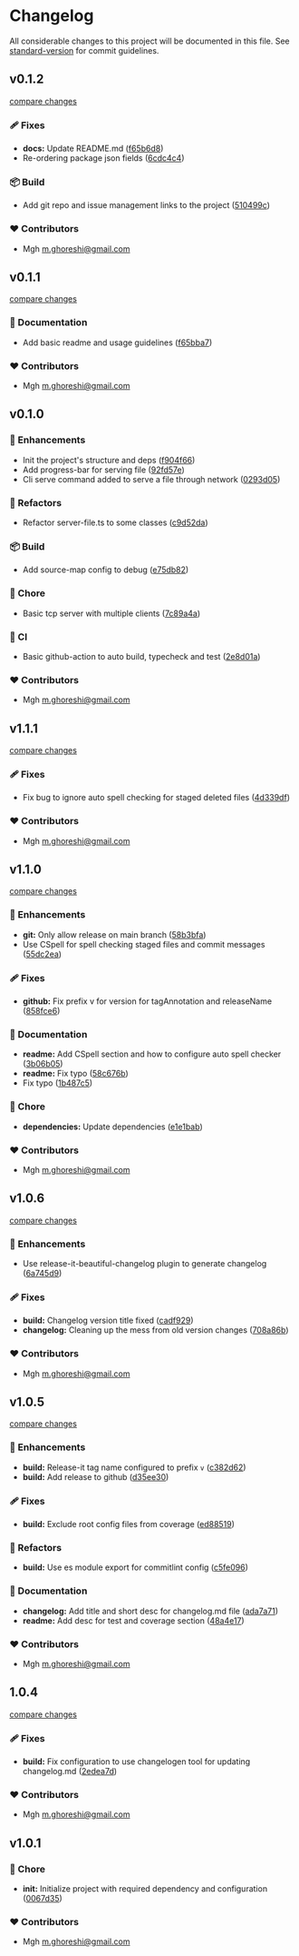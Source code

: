 
# Changelog

All considerable changes to this project will be documented in this file. See [standard-version](https://github.com/conventional-changelog/standard-version) for commit guidelines.

## v0.1.2

[compare changes](https://github.com/mohammadGh/filenet/compare/v0.1.1...v0.1.2)

### 🩹 Fixes

- **docs:** Update README.md ([f65b6d8](https://github.com/mohammadGh/filenet/commit/f65b6d8))
- Re-ordering package json fields ([6cdc4c4](https://github.com/mohammadGh/filenet/commit/6cdc4c4))

### 📦 Build

- Add git repo and issue management links to the project ([510499c](https://github.com/mohammadGh/filenet/commit/510499c))

### ❤️ Contributors

- Mgh <m.ghoreshi@gmail.com>

## v0.1.1

[compare changes](https://github.com/mohammadGh/filenet/compare/v0.1.0...v0.1.1)

### 📖 Documentation

- Add basic readme and usage guidelines ([f65bba7](https://github.com/mohammadGh/filenet/commit/f65bba7))

### ❤️ Contributors

- Mgh <m.ghoreshi@gmail.com>

## v0.1.0


### 🚀 Enhancements

- Init the project's structure and deps ([f904f66](https://github.com/mohammadGh/filenet/commit/f904f66))
- Add progress-bar for serving file ([92fd57e](https://github.com/mohammadGh/filenet/commit/92fd57e))
- Cli serve command added to serve a file through network ([0293d05](https://github.com/mohammadGh/filenet/commit/0293d05))

### 💅 Refactors

- Refactor server-file.ts to some classes ([c9d52da](https://github.com/mohammadGh/filenet/commit/c9d52da))

### 📦 Build

- Add source-map config to debug ([e75db82](https://github.com/mohammadGh/filenet/commit/e75db82))

### 🏡 Chore

- Basic tcp server with multiple clients ([7c89a4a](https://github.com/mohammadGh/filenet/commit/7c89a4a))

### 🤖 CI

- Basic github-action to auto build, typecheck and test ([2e8d01a](https://github.com/mohammadGh/filenet/commit/2e8d01a))

### ❤️ Contributors

- Mgh <m.ghoreshi@gmail.com>

## v1.1.1

[compare changes](https://github.com/mohammadGh/my-typescript-library-starter/compare/v1.1.0...v1.1.1)

### 🩹 Fixes

- Fix bug to ignore auto spell checking for staged deleted files ([4d339df](https://github.com/mohammadGh/my-typescript-library-starter/commit/4d339df))

### ❤️ Contributors

- Mgh <m.ghoreshi@gmail.com>

## v1.1.0

[compare changes](https://github.com/mohammadGh/my-typescript-library-starter/compare/v1.0.6...v1.1.0)

### 🚀 Enhancements

- **git:** Only allow release on main branch ([58b3bfa](https://github.com/mohammadGh/my-typescript-library-starter/commit/58b3bfa))
- Use CSpell for spell checking staged files and commit messages ([55dc2ea](https://github.com/mohammadGh/my-typescript-library-starter/commit/55dc2ea))

### 🩹 Fixes

- **github:** Fix prefix v for version for tagAnnotation and releaseName ([858fce6](https://github.com/mohammadGh/my-typescript-library-starter/commit/858fce6))

### 📖 Documentation

- **readme:** Add CSpell section and how to configure auto spell checker ([3b06b05](https://github.com/mohammadGh/my-typescript-library-starter/commit/3b06b05))
- **readme:** Fix typo ([58c676b](https://github.com/mohammadGh/my-typescript-library-starter/commit/58c676b))
- Fix typo ([1b487c5](https://github.com/mohammadGh/my-typescript-library-starter/commit/1b487c5))

### 🏡 Chore

- **dependencies:** Update dependencies ([e1e1bab](https://github.com/mohammadGh/my-typescript-library-starter/commit/e1e1bab))

### ❤️ Contributors

- Mgh <m.ghoreshi@gmail.com>

## v1.0.6

[compare changes](https://github.com/mohammadGh/my-typescript-library-starter/compare/v1.0.5...v1.0.6)

### 🚀 Enhancements

- Use release-it-beautiful-changelog plugin to generate changelog ([6a745d9](https://github.com/mohammadGh/my-typescript-library-starter/commit/6a745d9))

### 🩹 Fixes

- **build:** Changelog version title fixed ([cadf929](https://github.com/mohammadGh/my-typescript-library-starter/commit/cadf929))
- **changelog:** Cleaning up the mess from old version changes ([708a86b](https://github.com/mohammadGh/my-typescript-library-starter/commit/708a86b))

### ❤️ Contributors

- Mgh <m.ghoreshi@gmail.com>

## v1.0.5

[compare changes](https://github.com/mohammadGh/my-typescript-library-starter/compare/1.0.4...v1.0.5)

### 🚀 Enhancements

- **build:** Release-it tag name configured to prefix `v` ([c382d62](https://github.com/mohammadGh/my-typescript-library-starter/commit/c382d62))
- **build:** Add release to github ([d35ee30](https://github.com/mohammadGh/my-typescript-library-starter/commit/d35ee30))

### 🩹 Fixes

- **build:** Exclude root config files from coverage ([ed88519](https://github.com/mohammadGh/my-typescript-library-starter/commit/ed88519))

### 💅 Refactors

- **build:** Use es module export for commitlint config ([c5fe096](https://github.com/mohammadGh/my-typescript-library-starter/commit/c5fe096))

### 📖 Documentation

- **changelog:** Add title and short desc for changelog.md file ([ada7a71](https://github.com/mohammadGh/my-typescript-library-starter/commit/ada7a71))
- **readme:** Add desc for test and coverage section ([48a4e17](https://github.com/mohammadGh/my-typescript-library-starter/commit/48a4e17))

### ❤️ Contributors

- Mgh <m.ghoreshi@gmail.com>

## 1.0.4

[compare changes](https://github.com/mohammadGh/my-typescript-library-starter/compare/1.0.3...1.0.4)

### 🩹 Fixes

- **build:** Fix configuration to use changelogen tool for updating changelog.md ([2edea7d](https://github.com/mohammadGh/my-typescript-library-starter/commit/2edea7d))

### ❤️ Contributors

- Mgh <m.ghoreshi@gmail.com>

## v1.0.1


### 🏡 Chore

- **init:** Initialize project with required dependency and configuration ([0067d35](https://github.com/mohammadGh/my-typescript-library-starter/commit/0067d35))

### ❤️ Contributors

- Mgh <m.ghoreshi@gmail.com>

